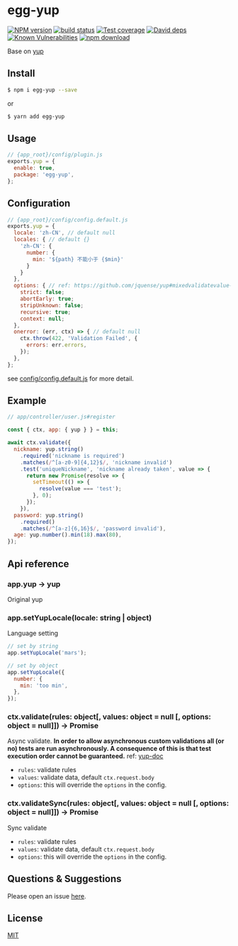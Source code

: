 # egg-yup

[![NPM version][npm-image]][npm-url]
[![build status][travis-image]][travis-url]
[![Test coverage][codecov-image]][codecov-url]
[![David deps][david-image]][david-url]
[![Known Vulnerabilities][snyk-image]][snyk-url]
[![npm download][download-image]][download-url]

[npm-image]: https://img.shields.io/npm/v/egg-yup.svg?style=flat-square
[npm-url]: https://npmjs.org/package/egg-yup
[travis-image]: https://img.shields.io/travis/seekcx/egg-yup.svg?style=flat-square
[travis-url]: https://travis-ci.org/seekcx/egg-yup
[codecov-image]: https://img.shields.io/codecov/c/github/seekcx/egg-yup.svg?style=flat-square
[codecov-url]: https://codecov.io/github/seekcx/egg-yup?branch=master
[david-image]: https://img.shields.io/david/seekcx/egg-yup.svg?style=flat-square
[david-url]: https://david-dm.org/seekcx/egg-yup
[snyk-image]: https://snyk.io/test/npm/egg-yup/badge.svg?style=flat-square
[snyk-url]: https://snyk.io/test/npm/egg-yup
[download-image]: https://img.shields.io/npm/dm/egg-yup.svg?style=flat-square
[download-url]: https://npmjs.org/package/egg-yup

Base on [yup](https://github.com/jquense/yup)

## Install

```bash
$ npm i egg-yup --save
```
or
```bash
$ yarn add egg-yup
```

## Usage

```js
// {app_root}/config/plugin.js
exports.yup = {
  enable: true,
  package: 'egg-yup',
};
```

## Configuration

```js
// {app_root}/config/config.default.js
exports.yup = {
  locale: 'zh-CN', // default null
  locales: { // default {}
    'zh-CN': {
      number: {
        min: '${path} 不能小于 {$min}'
      }
    }
  },
  options: { // ref: https://github.com/jquense/yup#mixedvalidatevalue-any-options-object-promiseany-validationerror
    strict: false;
    abortEarly: true;
    stripUnknown: false;
    recursive: true;
    context: null;
  },
  onerror: (err, ctx) => { // default null
    ctx.throw(422, 'Validation Failed', {
      errors: err.errors,
    });
  },
};
```

see [config/config.default.js](config/config.default.js) for more detail.

## Example

```js
// app/controller/user.js#register

const { ctx, app: { yup } } = this;

await ctx.validate({
  nickname: yup.string()
    .required('nickname is required')
    .matches(/^[a-z0-9]{4,12}$/, 'nickname invalid')
    .test('uniqueNickname', 'nickname already taken', value => {
      return new Promise(resolve => {
        setTimeout(() => {
          resolve(value === 'test');
        }, 0);
      });
    }),
  password: yup.string()
    .required()
    .matches(/^[a-z]{6,16}$/, 'password invalid'),
  age: yup.number().min(18).max(80),
});
```

## Api reference

### app.yup -> yup
Original yup

### app.setYupLocale(locale: string | object)
Language setting

```js
// set by string
app.setYupLocale('mars');

// set by object
app.setYupLocale({
  number: {
    min: 'too min',
  },
});
```

### ctx.validate(rules: object[, values: object = null [, options: object = null]]) -> Promise
Async validate. **In order to allow asynchronous custom validations all (or no) tests are run asynchronously. A consequence of this is that test execution order cannot be guaranteed.** ref: [yup-doc](https://github.com/jquense/yup#mixedtestname-string-message-string-test-function-schema)

 - `rules`:  validate rules
 - `values`: validate data, default `ctx.request.body`
 - `options`: this will override the `options` in the config.

### ctx.validateSync(rules: object[, values: object = null [, options: object = null]]) -> Promise
Sync validate

 - `rules`:  validate rules
 - `values`: validate data, default `ctx.request.body`
 - `options`: this will override the `options` in the config.

## Questions & Suggestions

Please open an issue [here](https://github.com/seekcx/egg-yup/issues).

## License

[MIT](LICENSE)
